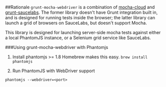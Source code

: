 ##Rationale
`grunt-mocha-webdriver` is a combination of
[mocha-cloud](https://github.com/visionmedia/mocha-cloud) and
[grunt-saucelabs](https://github.com/axemclion/grunt-saucelabs).  The former
library doesn't have Grunt integration built in, and is designed for running
tests inside the browser; the latter library can launch a grid of browsers on
SauceLabs,
but doesn't support Mocha.

This library is designed for launching server-side mocha tests against either a local PhantomJS instance,
or a Selenium grid service like SauceLabs.

###Using grunt-mocha-webdriver with Phantomjs

1. Install phantomjs >= 1.8
Homebrew makes this easy. `brew install phantomjs`

2. Run PhantomJS with WebDriver support
```shell
phantomjs --webdriver=<port>
```
